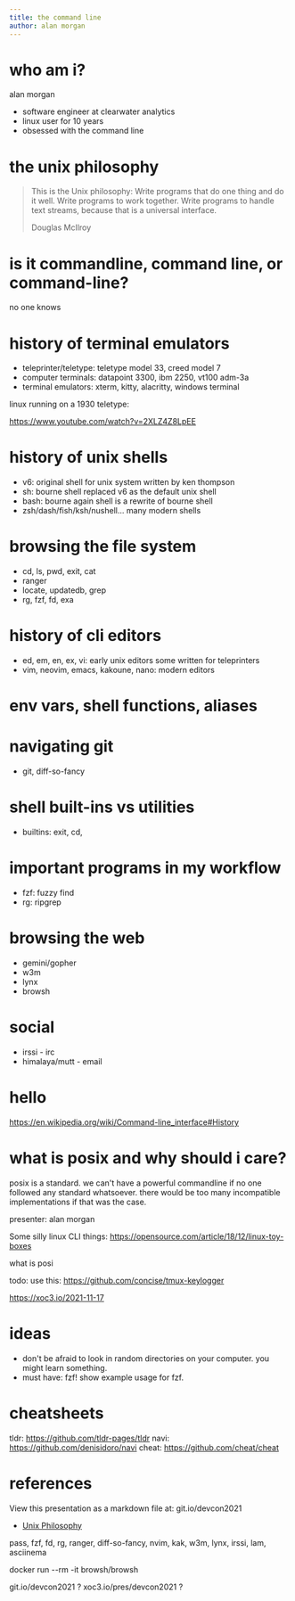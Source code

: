 ```yaml
---
title: the command line
author: alan morgan
---
```


# who am i?
alan morgan
- software engineer at clearwater analytics
- linux user for 10 years
- obsessed with the command line

# the unix philosophy
> This is the Unix philosophy: Write programs that do one thing and do it well.
> Write programs to work together. Write programs to handle text streams, because
> that is a universal interface.
>
> Douglas McIlroy

# is it commandline, command line, or command-line?
no one knows

# history of terminal emulators
- teleprinter/teletype: teletype model 33, creed model 7
- computer terminals: datapoint 3300, ibm 2250, vt100 adm-3a
- terminal emulators: xterm, kitty, alacritty, windows terminal

linux running on a 1930 teletype:

https://www.youtube.com/watch?v=2XLZ4Z8LpEE

# history of unix shells
- v6: original shell for unix system written by ken thompson
- sh: bourne shell replaced v6 as the default unix shell
- bash: bourne again shell is a rewrite of bourne shell
- zsh/dash/fish/ksh/nushell... many modern shells

# browsing the file system
- cd, ls, pwd, exit, cat
- ranger
- locate, updatedb, grep
- rg, fzf, fd, exa

# history of cli editors
- ed, em, en, ex, vi: early unix editors some written for teleprinters
- vim, neovim, emacs, kakoune, nano: modern editors

# env vars, shell functions, aliases

# navigating git
- git, diff-so-fancy

# shell built-ins vs utilities
- builtins: exit, cd, 

# important programs in my workflow
- fzf: fuzzy find
- rg: ripgrep

# browsing the web
- gemini/gopher
- w3m
- lynx
- browsh

# social
- irssi - irc
- himalaya/mutt - email

# hello

https://en.wikipedia.org/wiki/Command-line_interface#History

# what is posix and why should i care?
posix is a standard. we can't have a powerful commandline if no one followed any standard whatsoever. there would be too many incompatible implementations if that was the case.


presenter: alan morgan

Some silly linux CLI things:
https://opensource.com/article/18/12/linux-toy-boxes


what is posi

todo: use this: https://github.com/concise/tmux-keylogger

https://xoc3.io/2021-11-17

# ideas
- don't be afraid to look in random directories on your computer. you might learn something.
- must have: fzf! show example usage for fzf.

# cheatsheets
tldr:  https://github.com/tldr-pages/tldr
navi:  https://github.com/denisidoro/navi
cheat: https://github.com/cheat/cheat

# references
View this presentation as a markdown file at: git.io/devcon2021

- [Unix Philosophy](https://en.wikipedia.org/wiki/Unix_philosophy)


pass, fzf, fd, rg, ranger, diff-so-fancy, nvim, kak, w3m, lynx, irssi, lam, asciinema

docker run --rm -it browsh/browsh

git.io/devcon2021 ?
xoc3.io/pres/devcon2021 ?
